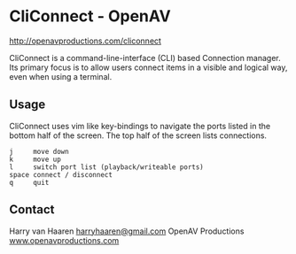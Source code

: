 CliConnect - OpenAV
===================

http://openavproductions.com/cliconnect

CliConnect is a command-line-interface (CLI) based Connection manager.
Its primary focus is to allow users connect items in a visible and
logical way, even when using a terminal.

Usage
-----
CliConnect uses vim like key-bindings to navigate the ports listed in the
bottom half of the screen. The top half of the screen lists connections.

```
j     move down
k     move up
l     switch port list (playback/writeable ports)
space connect / disconnect
q     quit
```

Contact
-------
Harry van Haaren            harryhaaren@gmail.com
OpenAV Productions      www.openavproductions.com

